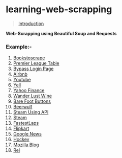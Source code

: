 # learning-web-scrapping

> [Introduction](script/Introduction.ipynb) 

**Web-Scrapping using Beautiful Soup and Requests**

### Example:-

1. [Bookstoscrape](/script/Books%20Scrape.ipynb)
2. [Premier League Table](/script/Premier%20League%20Table.ipynb)
3. [Bypass Login Page](/script/Bypass%20Login%20Page.ipynb)
4. [Airbnb](/script/Airbnb.ipynb)
5. [Youtube](/script/Youtube.py)
6. [Yell](/script/Yell.ipynb)
7. [Yahoo Finance](/script/Yahoo%20Finance.ipynb)
8. [Wander Lust Wine](/script/Wander%20Lust%20Wine.ipynb)
9. [Bare Foot Buttons](/script/Bare%20Foot%20Buttons.ipynb)
10. [Beerwulf](/script/Beerwulf.ipynb)
11. [Steam Using API](/script/Steam%20Using%20API.ipynb)
12. [Steam](/script/Steam.ipynb)
13. [FastestLaps](/script/FastestLaps.ipynb)
14. [Flipkart](/script/Flipkart.ipynb)
15. [Google News](/script/Google%20News.ipynb)
16. [Hockey](/script/Hockey.ipynb)
17. [Mozilla Blog](/script/Mozilla%20Blog.ipynb)
18. [Rei](/script/Rei.ipynb)
